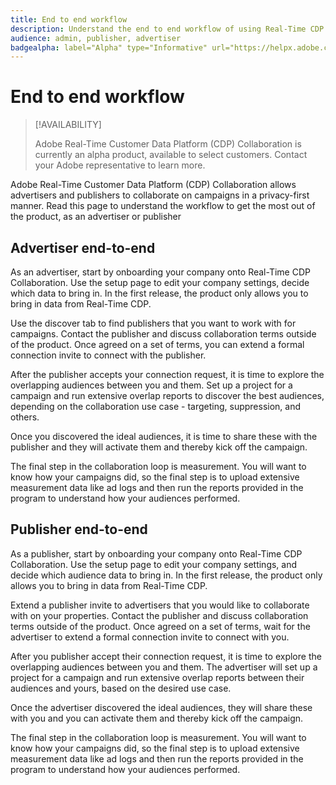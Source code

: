 ```yaml
---
title: End to end workflow
description: Understand the end to end workflow of using Real-Time CDP Collaboration as an advertiser or publisher
audience: admin, publisher, advertiser
badgealpha: label="Alpha" type="Informative" url="https://helpx.adobe.com/legal/product-descriptions/real-time-customer-data-platform-b2b-edition-prime-and-ultimate-packages.html newtab=true"
---
```


# End to end workflow

>[!AVAILABILITY]
>
>Adobe Real-Time Customer Data Platform (CDP) Collaboration is currently an alpha product, available to select customers. Contact your Adobe representative to learn more. 

Adobe Real-Time Customer Data Platform (CDP) Collaboration allows advertisers and publishers to collaborate on campaigns in a privacy-first manner. Read this page to understand the workflow to get the most out of the product, as an advertiser or publisher

## Advertiser end-to-end

As an advertiser, start by onboarding your company onto Real-Time CDP Collaboration. Use the setup page to edit your company settings, decide which data to bring in. In the first release, the product only allows you to bring in data from Real-Time CDP. 

Use the discover tab to find publishers that you want to work with for campaigns. Contact the publisher and discuss collaboration terms outside of the product. Once agreed on a set of terms, you can extend a formal connection invite to connect with the publisher.

After the publisher accepts your connection request, it is time to explore the overlapping audiences between you and them. Set up a project for a campaign and run extensive overlap reports to discover the best audiences, depending on the collaboration use case - targeting, suppression, and others. 

Once you discovered the ideal audiences, it is time to share these with the publisher and they will activate them and thereby kick off the campaign. 

The final step in the collaboration loop is measurement. You will want to know how your campaigns did, so the final step is to upload extensive measurement data like ad logs and then run the reports provided in the program to understand how your audiences performed. 

## Publisher end-to-end

As a publisher, start by onboarding your company onto Real-Time CDP Collaboration. Use the setup page to edit your company settings, and decide which audience data to bring in. In the first release, the product only allows you to bring in data from Real-Time CDP. 

Extend a publisher invite to advertisers that you would like to collaborate with on your properties. Contact the publisher and discuss collaboration terms outside of the product. Once agreed on a set of terms, wait for the advertiser to extend a formal connection invite to connect with you.

After you publisher accept their connection request, it is time to explore the overlapping audiences between you and them. The advertiser will set up a project for a campaign and run extensive overlap reports between their audiences and yours, based on the desired use case. 

Once the advertiser discovered the ideal audiences, they will share these with you and you can activate them and thereby kick off the campaign. 

The final step in the collaboration loop is measurement. You will want to know how your campaigns did, so the final step is to upload extensive measurement data like ad logs and then run the reports provided in the program to understand how your audiences performed. 